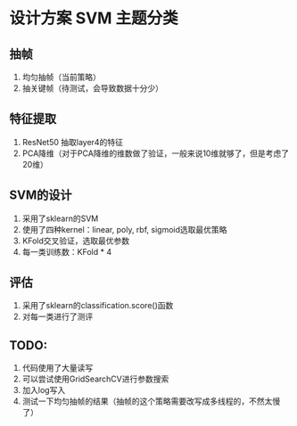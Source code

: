 # 设计方案 SVM 主题分类
## 抽帧
1. 均匀抽帧（当前策略）
2. 抽关键帧（待测试，会导致数据十分少）
## 特征提取
1. ResNet50 抽取layer4的特征
2. PCA降维（对于PCA降维的维数做了验证，一般来说10维就够了，但是考虑了20维）
## SVM的设计
1. 采用了sklearn的SVM
2. 使用了四种kernel：linear, poly, rbf, sigmoid选取最优策略
3. KFold交叉验证，选取最优参数
4. 每一类训练数：KFold * 4
## 评估
1. 采用了sklearn的classification.score()函数
2. 对每一类进行了测评
## TODO:
1. 代码使用了大量读写
2. 可以尝试使用GridSearchCV进行参数搜索
3. 加入log写入
4. 测试一下均匀抽帧的结果（抽帧的这个策略需要改写成多线程的，不然太慢了）